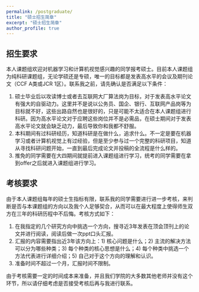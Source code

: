 ```yaml
---
permalink: /postgraduate/
title: "硕士招生简章"
excerpt: "硕士招生简章"
author_profile: true
---
```


## 招生要求

本人课题组欢迎对机器学习和计算机视觉感兴趣的同学报考硕士。目前本人课题组为纯科研课题组，无论学硕还是专硕，唯一的目标都是发表高水平的会议及期刊论文（CCF A类或JCR 1区）。联系我之前，请先确认是否满足以下条件：

1. 硕士毕业后以攻读博士或者去互联网大厂算法岗为目标，对于发表高水平论文有强大的自驱动力。这里并不是说以公务员、国企、银行、互联网产品岗等为目标就不好，这些出路自然也是很好的，只是可能不太适合在本人课题组进行科研。因为高水平论文对于应聘这些岗位并不是必需品，在硕士期间对于发表高水平论文就会缺乏动力，最后导致你和我都不舒服。
2. 本科期间有过科研经历，知道科研是在做什么，追求什么。不一定是要在机器学习或者计算机视觉上有过经验，但是至少参与过一个完整的科研项目，知道从寻找科研问题开始，一直到最后完成论文并投稿的全流程是什么样的。
3. 推免的同学需要在大四期间就提前进入课题组进行学习，统考的同学需要在拿到offer之后就进入课题组进行学习。

## 考核要求

由于本人课题组每年的硕士生指标有限，联系我的同学需要进行进一步考核，来判断是否与本课题组的方向以及我个人足够契合，从而可以在最大程度上使得师生双方在三年的科研历程中不后悔。考核方式如下：

1. 在我指定的几个研究方向中挑选一个方向，搜寻近3年发表在顶会顶刊上的论文并进行阅读，阅读后做一次ppt口头汇报。
2. 汇报的内容需要指出近3年该方向上：1) 核心问题是什么；2) 主流的解决方法可以分为哪些种类；3) 每个种类的核心思想是什么；4) 每个种类中挑选一个方法代表进行详细介绍；5) 自己对于这个方向的理解和认识。
3. 准备时间不超过一个月，汇报时间不限制。

由于考核需要一定的时间成本来准备，并且我们学院的大多数其他老师并没有这个环节，所以请仔细考虑是否接受考核后再与我进行联系。